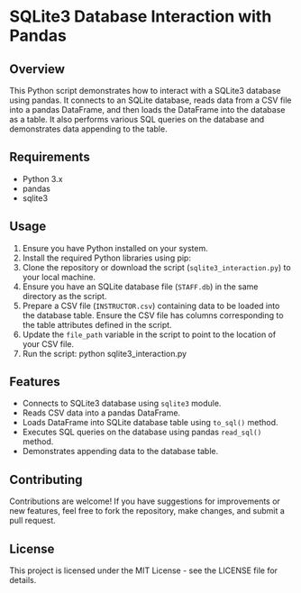 # SQLite3 Database Interaction with Pandas

## Overview
This Python script demonstrates how to interact with a SQLite3 database using pandas. It connects to an SQLite database, reads data from a CSV file into a pandas DataFrame, and then loads the DataFrame into the database as a table. It also performs various SQL queries on the database and demonstrates data appending to the table.

## Requirements
- Python 3.x
- pandas
- sqlite3

## Usage
1. Ensure you have Python installed on your system.
2. Install the required Python libraries using pip:
3. Clone the repository or download the script (`sqlite3_interaction.py`) to your local machine.
4. Ensure you have an SQLite database file (`STAFF.db`) in the same directory as the script.
5. Prepare a CSV file (`INSTRUCTOR.csv`) containing data to be loaded into the database table. Ensure the CSV file has columns corresponding to the table attributes defined in the script.
6. Update the `file_path` variable in the script to point to the location of your CSV file.
7. Run the script: python sqlite3_interaction.py

## Features
- Connects to SQLite3 database using `sqlite3` module.
- Reads CSV data into a pandas DataFrame.
- Loads DataFrame into SQLite database table using `to_sql()` method.
- Executes SQL queries on the database using pandas `read_sql()` method.
- Demonstrates appending data to the database table.

## Contributing
Contributions are welcome! If you have suggestions for improvements or new features, feel free to fork the repository, make changes, and submit a pull request.

## License
This project is licensed under the MIT License - see the LICENSE file for details.